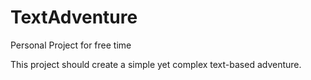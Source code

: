 TextAdventure
=============

Personal Project for free time

This project should create a simple yet complex text-based adventure.
